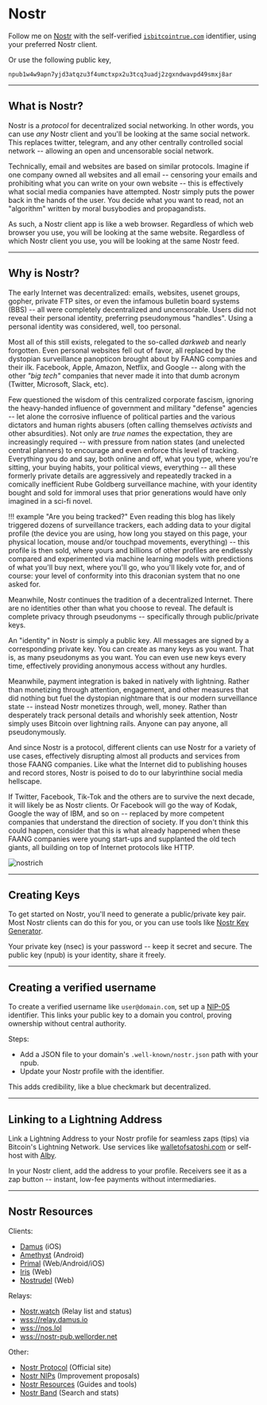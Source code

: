 <!--

For we wrestle not against flesh and blood,
 but against principalities,
 against powers,
 against the rulers of the darkness
 of this world,
 against spiritual wickedness in high places.

 - Ephesians 6:1

-->

# Nostr

Follow me on 
 [Nostr](https://iris.to/isbitcointrue.com)
 with the self-verified
 [`isbitcointrue.com`](https://iris.to/isbitcointrue.com)
 identifier,
 using your preferred Nostr client.

Or use the following public key,

```
npub1w4w9apn7yjd3atqzu3f4umctxpx2u3tcq3uadj2zgxndwavpd49smxj8ar
```







---

## What is Nostr?

Nostr is a *protocol* for decentralized social networking.
In other words, you can use *any* Nostr client and you'll be
 looking at the same social network.
This replaces twitter, telegram, and any other
 centrally controlled social network -- allowing
 an open and uncensorable social network.

Technically, email and websites are based on
 similar protocols.
Imagine if one company owned all websites and all email --
 censoring your emails and prohibiting what you
 can write on your own website --
 this is effectively what social media companies
 have attempted.
Nostr simply puts the power back in the hands
 of the user.
You decide what you want to read, not an "algorithm"
 written by moral busybodies and propagandists.

As such, a Nostr client app is like a web browser.
Regardless of which web browser you use,
 you will be looking at the same website.
Regardless of which Nostr client you use,
 you will be looking at the same Nostr feed.



---

## Why is Nostr?

The early Internet was decentralized:
 emails, websites, usenet groups, gopher,
 private FTP sites, or even the infamous
 bulletin board systems (BBS) -- all were
 completely decentralized and uncensorable.
Users did not reveal their personal identity,
 preferring pseudonymous "handles".
Using a personal identity was considered,
 well, too personal.

Most all of this still exists, relegated to
 the so-called *darkweb* and nearly forgotten.
Even personal websites fell out of favor,
 all replaced by the
 dystopian surveillance panopticon
 brought about by FAANG companies and their ilk.
Facebook, Apple, Amazon, Netflix, and
 Google -- along with the other *"big tech"*
 companies that never made it into that dumb
 acronym (Twitter, Microsoft, Slack, etc).

Few questioned the wisdom of this centralized
 corporate fascism,
 ignoring the heavy-handed influence of government
 and military "defense" agencies --
 let alone the corrosive influence of political
 parties and the various dictators and human
 rights abusers
 (often calling themselves *activists*
  and other absurdities).
Not only are *true names* the expectation,
 they are increasingly required --
 with pressure from nation states
 (and unelected central planners)
 to encourage and even 
 enforce this level of tracking.
Everything you do and say, both online
 and off, what you type, where you're sitting,
 your buying habits, your political views,
 everything -- all these formerly
 private details are
 aggressively and repeatedly tracked in
 a comically inefficient 
 Rube Goldberg surveillance machine,
 with your identity 
 bought and sold for immoral
 uses that prior generations would have
 only imagined in a sci-fi novel.

!!! example "Are you being tracked?"
    Even reading this blog has likely triggered
    dozens of surveillance trackers,
    each adding data to your digital profile
    (the device you are using, how long you stayed
    on this page, your physical location, mouse
    and/or touchpad movements, everything) --
    this profile is then sold, where yours and
    billions of other profiles are endlessly
    compared and experimented via 
    machine learning models with
    predictions of what you'll buy next,
    where you'll go, who you'll likely vote for,
    and of course: your level of conformity
    into this draconian system that
    no one asked for.

Meanwhile, Nostr continues the tradition
 of a decentralized Internet.
There are no identities other than what
 you choose to reveal.
The default is
 complete privacy through pseudonyms --
 specifically through
 public/private keys.

An "identity" in Nostr is simply a public key.
All messages are signed by a corresponding
 private key.
You can create as many keys as you want.
That is, as many pseudonyms as you want.
You can even use new keys every time,
 effectively providing anonymous access
 without any hurdles.

Meanwhile, payment integration is baked in
 natively with lightning.
Rather than monetizing through attention,
 engagement, and other measures that did nothing
 but fuel the dystopian nightmare that is our
 modern surveillance state -- instead Nostr
 monetizes through, well, money.
Rather than desperately track personal details
 and whorishly seek attention, Nostr simply
 uses Bitcoin over lightning rails.
Anyone can pay anyone, all pseudonymously.

And since Nostr is a protocol, different
 clients can use Nostr for a variety of use
 cases, effectively disrupting almost all
 products and services from those
 FAANG companies.
Like what the Internet did to publishing houses
 and record stores, Nostr is poised to do to
 our labyrinthine social media hellscape.

If Twitter, Facebook, Tik-Tok and the others
 are to survive the next decade,
 it will likely be
 as Nostr clients.
Or Facebook will go the way of Kodak,
 Google the way of IBM,
 and so on --
 replaced by more competent
 companies that understand
 the direction of society.
If you don't think this
 could happen, consider
 that this is what already
 happened when these
 FAANG companies were young
 start-ups and supplanted
 the old tech giants,
 all building on top of
 Internet protocols like HTTP.

![nostrich](/images/nostrich.jpeg)




---

## Creating Keys

To get started on Nostr, you'll need to generate a public/private key pair. Most Nostr clients can do this for you, or you can use tools like [Nostr Key Generator](https://nostr-keyx.vercel.app/).

Your private key (nsec) is your password -- keep it secret and secure. The public key (npub) is your identity, share it freely.




---

## Creating a verified username

To create a verified username like `user@domain.com`, set up a 
[NIP-05](https://github.com/nostr-protocol/nips/blob/master/05.md)
identifier. This links your public key to a domain you control, proving ownership without central authority.

Steps:

- Add a JSON file to your domain's `.well-known/nostr.json` path with your npub.
- Update your Nostr profile with the identifier.

This adds credibility, like a blue checkmark but decentralized.


---

## Linking to a Lightning Address

Link a Lightning Address to your Nostr profile for seamless zaps (tips) via Bitcoin's Lightning Network. Use services like [walletofsatoshi.com](https://walletofsatoshi.com/) or self-host with [Alby](https://getalby.com/).

In your Nostr client, add the address to your profile. Receivers see it as a zap button -- instant, low-fee payments without intermediaries.



---

## Nostr Resources

Clients:

- [Damus](https://damus.io/) (iOS)
- [Amethyst](https://amethyst.social/) (Android)
- [Primal](https://primal.net/) (Web/Android/iOS)
- [Iris](https://iris.to/) (Web)
- [Nostrudel](https://nostrudel.ninja/) (Web)

Relays:

- [Nostr.watch](https://nostr.watch/) (Relay list and status)
- [wss://relay.damus.io](wss://relay.damus.io)
- [wss://nos.lol](wss://nos.lol)
- [wss://nostr-pub.wellorder.net](wss://nostr-pub.wellorder.net)

Other:

- [Nostr Protocol](https://nostr.com/) (Official site)
- [Nostr NIPs](https://github.com/nostr-protocol/nips) (Improvement proposals)
- [Nostr Resources](https://nostr-resources.com/) (Guides and tools)
- [Nostr Band](https://nostr.band/) (Search and stats)




